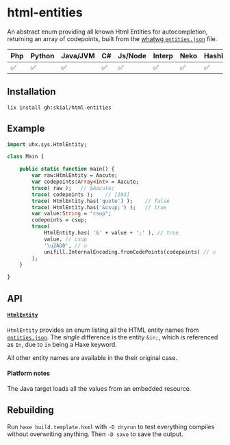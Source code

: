 # html-entities

An abstract enum providing all known Html Entities for
autocompletion, returning an array of codepoints, built from
the [whatwg `entities.json`][l1] file.

| Php | Python | Java/JVM | C# | Js/Node | Interp | Neko | HashLink | Lua | CPP |
| - | -| - | - | - | -| - | - | - | - |
| ✅ | ✅     | ✅  | ✅ | ✅     | ✅ | ✅  | ✅       | ➖ | ➖ |

## Installation

`lix install gh:skial/html-entities`

## Example

```Haxe
import uhx.sys.HtmlEntity;

class Main {

    public static function main() {
        var raw:HtmlEntity = Aacute;
        var codepoints:Array<Int> = Aacute;
        trace( raw );   // &Aacute;
        trace( codepoints );    // [193]
        trace( HtmlEntity.has('quote') );    // false
        trace( HtmlEntity.has('&csup;') );   // true
        var value:String = "csup";
        codepoints = csup;
        trace( 
            HtmlEntity.has( '&' + value + ';' ), // true
            value, // csup
            '\u2AD0', // ⫐
            unifill.InternalEncoding.fromCodePoints(codepoints) // ⫐
        );
    }

}
```
	
## API

#### [`HtmlEntity`][l2]

`HtmlEntity` provides an enum listing all the HTML entity names from [`entities.json`][l4].
The _single_ difference is the entity `&in;`, which is referenced as `In`, due to `in` being a Haxe keyword. 

All other entity names are available in the their original case.

#### Platform notes

The Java target loads all the values from an embedded resource.

## Rebuilding

Run `haxe build.template.hxml` with `-D dryrun` to test everything compiles without overwriting anything. Then `-D save` to save the output.

[l1]: https://html.spec.whatwg.org/multipage/entities.json
[l2]: https://github.com/skial/html-entities/blob/master/src/uhx/sys/HtmlEntity.hx
[l4]: https://github.com/skial/html-entities/blob/master/resources/entities.json